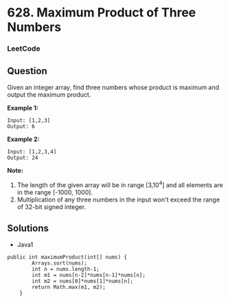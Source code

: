 # 628. Maximum Product of Three Numbers

### LeetCode

## Question

Given an integer array, find three numbers whose product is maximum and output the maximum product.

**Example 1:**
```
Input: [1,2,3]
Output: 6
```

**Example 2:**
```
Input: [1,2,3,4]
Output: 24
```

**Note:**

1.  The length of the given array will be in range [3,10<sup>4</sup>] and all elements are in the range [-1000, 1000].
2.  Multiplication of any three numbers in the input won't exceed the range of 32-bit signed integer.

## Solutions

* Java1
```
public int maximumProduct(int[] nums) {
        Arrays.sort(nums);
        int n = nums.length-1;
        int m1 = nums[n-2]*nums[n-1]*nums[n];
        int m2 = nums[0]*nums[1]*nums[n];
        return Math.max(m1, m2);
    }
```
